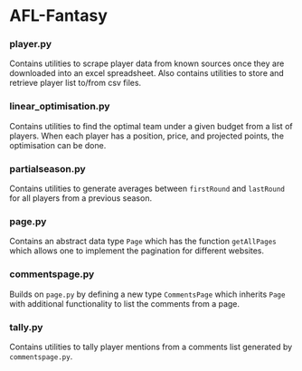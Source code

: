 # AFL-Fantasy
### player.py
Contains utilities to scrape player data from known sources once they are downloaded into an excel spreadsheet. Also contains utilities to store and retrieve player list to/from csv files.
### linear_optimisation.py
Contains utilities to find the optimal team under a given budget from a list of players. When each player has a position, price, and projected points, the optimisation can be done.
### partialseason.py
Contains utilities to generate averages between `firstRound` and `lastRound` for all players from a previous season.
### page.py
Contains an abstract data type `Page` which has the function `getAllPages` which allows one to implement the pagination for different websites.
### commentspage.py
Builds on `page.py` by defining a new type `CommentsPage` which inherits `Page` with additional functionality to list the comments from a page.
### tally.py
Contains utilities to tally player mentions from a comments list generated by `commentspage.py`.

